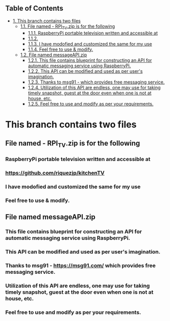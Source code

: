 <div id="table-of-contents">
<h2>Table of Contents</h2>
<div id="text-table-of-contents">
<ul>
<li><a href="#sec-1">1. This branch contains two files</a>
<ul>
<li><a href="#sec-1-1">1.1. File named - RPI<sub>TV</sub>.zip is for the following</a>
<ul>
<li><a href="#sec-1-1-1">1.1.1. RaspberryPi portable television written and accessible at</a></li>
<li><a href="#sec-1-1-2">1.1.2. </a></li>
<li><a href="#sec-1-1-3">1.1.3. I have modofied and customized the same for my use</a></li>
<li><a href="#sec-1-1-4">1.1.4. Feel free to use &amp; modify.</a></li>
</ul>
</li>
<li><a href="#sec-1-2">1.2. File named messageAPI.zip</a>
<ul>
<li><a href="#sec-1-2-1">1.2.1. This file contains blueprint for constructing an API for automatic messaging service using RaspberryPi.</a></li>
<li><a href="#sec-1-2-2">1.2.2. This API can be modified and used as per user's imagination.</a></li>
<li><a href="#sec-1-2-3">1.2.3. Thanks to msg91 - which provides free messaging service.</a></li>
<li><a href="#sec-1-2-4">1.2.4. Utilization of this API are endless, one may use for taking timely snapshot, guest at the door even when one is not at house, etc.</a></li>
<li><a href="#sec-1-2-5">1.2.5. Feel free to use and modify as per your requirements.</a></li>
</ul>
</li>
</ul>
</li>
</ul>
</div>
</div>

# This branch contains two files<a id="sec-1" name="sec-1"></a>

## File named - RPI<sub>TV</sub>.zip is for the following<a id="sec-1-1" name="sec-1-1"></a>

### RaspberryPi portable television written and accessible at<a id="sec-1-1-1" name="sec-1-1-1"></a>

### <https://github.com/riquezjp/kitchenTV><a id="sec-1-1-2" name="sec-1-1-2"></a>

### I have modofied and customized the same for my use<a id="sec-1-1-3" name="sec-1-1-3"></a>

### Feel free to use & modify.<a id="sec-1-1-4" name="sec-1-1-4"></a>

## File named messageAPI.zip<a id="sec-1-2" name="sec-1-2"></a>

### This file contains blueprint for constructing an API for automatic messaging service using RaspberryPi.<a id="sec-1-2-1" name="sec-1-2-1"></a>

### This API can be modified and used as per user's imagination.<a id="sec-1-2-2" name="sec-1-2-2"></a>

### Thanks to msg91 - <https://msg91.com/> which provides free messaging service.<a id="sec-1-2-3" name="sec-1-2-3"></a>

### Utilization of this API are endless, one may use for taking timely snapshot, guest at the door even when one is not at house, etc.<a id="sec-1-2-4" name="sec-1-2-4"></a>

### Feel free to use and modify as per your requirements.<a id="sec-1-2-5" name="sec-1-2-5"></a>
